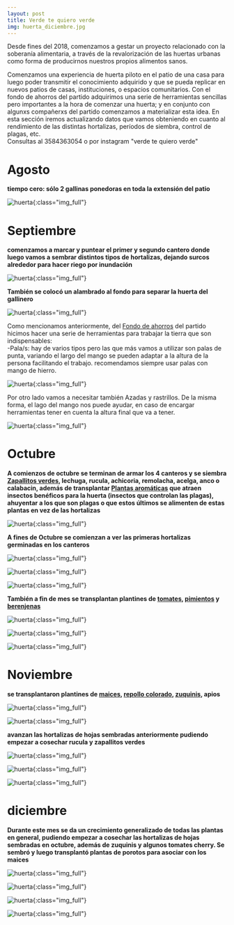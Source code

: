 ```yaml
---
layout: post
title: Verde te quiero verde
img: huerta_diciembre.jpg
---
```


Desde fines del 2018, comenzamos a gestar un proyecto relacionado con la soberanía alimentaria, a través de la revalorización de las huertas urbanas como forma de producirnos nuestros propios alimentos sanos.

Comenzamos una experiencia de huerta piloto en el patio de una casa para luego poder transmitir el conocimiento adquirido y que se pueda replicar en nuevos patios de casas, instituciones, o espacios comunitarios. Con el fondo de ahorros del partido adquirimos una serie de herramientas sencillas pero importantes a la hora de comenzar una huerta; y en conjunto con algunxs compañerxs del partido comenzamos a materializar esta idea.
En esta sección iremos actualizando datos que vamos obteniendo en cuanto al rendimiento de las distintas hortalizas, períodos de siembra, control de plagas, etc.  
Consultas al 3584363054 o por instagram "verde te quiero verde"


# Agosto
__tiempo cero: sólo 2 gallinas ponedoras en toda la extensión del patio__

![huerta]({{site.baseurl}}/img/huerta_septiembre.jpeg){:class="img_full"}  


# Septiembre
__comenzamos a marcar y puntear el primer y segundo cantero donde luego vamos a sembrar distintos tipos de hortalizas, dejando surcos alrededor para hacer riego por inundación__

![huerta]({{site.baseurl}}/img/huerta_septiembre_1.jpeg){:class="img_full"}  


__También se colocó un alambrado al fondo para separar la huerta del gallinero__

![huerta]({{site.baseurl}}/img/huerta_septiembre_2.jpeg){:class="img_full"}  

Como mencionamos anteriormente, del [Fondo de ahorros](http://respeto.org.ar/fondo_de_ahorros/) del partido hicimos hacer una serie de herramientas para trabajar la tierra que son indispensables:  
-Pala/s: hay de varios tipos pero las que más vamos a utilizar son palas de punta, variando el largo del mango se pueden adaptar a la altura de la persona facilitando el trabajo. recomendamos siempre usar palas con mango de hierro.

![huerta]({{site.baseurl}}/img/huerta_herramientas.jpeg){:class="img_full"}

Por otro lado vamos a necesitar también Azadas y rastrillos. De la misma forma, el lago del mango nos puede ayudar, en caso de encargar herramientas tener en cuenta la altura final que va a tener.  

![huerta]({{site.baseurl}}/img/huerta_herramientas_2.jpg){:class="img_full"}

# Octubre

__A comienzos de octubre se terminan de armar los 4 canteros y se siembra [Zapallitos verdes](http://respeto.org.ar/2015/06/25/zapallitos/), lechuga, rucula, achicoria, remolacha, acelga, anco o calabacin, además de transplantar [Plantas aromáticas](http://respeto.org.ar/2015/06/25/aromaticas/) que atraen insectos benéficos para la huerta (insectos que controlan las plagas), ahuyentar a los que son plagas o que estos últimos se alimenten de estas plantas en vez de las hortalizas__

![huerta]({{site.baseurl}}/img/huerta_octubre.jpeg){:class="img_full"}  

__A fines de Octubre se comienzan a ver las primeras hortalizas germinadas en los canteros__

![huerta]({{site.baseurl}}/img/huerta_octubre_29_6.jpeg){:class="img_full"}

![huerta]({{site.baseurl}}/img/huerta_octubre_6.jpeg){:class="img_full"}

![huerta]({{site.baseurl}}/img/huerta_octubre_29_1.jpeg){:class="img_full"}

__También a fin de mes se transplantan plantines de [tomates](http://respeto.org.ar/2015/06/25/tomate/), [pimientos](http://respeto.org.ar/2015/06/25/pimiento/) y [berenjenas](http://respeto.org.ar/2015/06/25/berejena/)__

![huerta]({{site.baseurl}}/img/huerta_octubre_29_5.jpeg){:class="img_full"}

![huerta]({{site.baseurl}}/img/huerta_octubre_29_4.jpeg){:class="img_full"}

![huerta]({{site.baseurl}}/img/huerta_octubre_7.jpeg){:class="img_full"}

# Noviembre

__se transplantaron plantines de [maices](http://respeto.org.ar/2015/06/25/maiz/), [repollo colorado](http://respeto.org.ar/2015/06/25/repollo/), [zuquinis](http://respeto.org.ar/2015/06/25/zuquini/), apios__

![huerta]({{site.baseurl}}/img/huerta_noviembre_6.jpeg){:class="img_full"}

![huerta]({{site.baseurl}}/img/huerta_noviembre_3.jpeg){:class="img_full"}

__avanzan las hortalizas de hojas sembradas anteriormente pudiendo empezar a cosechar rucula y zapallitos verdes__

![huerta]({{site.baseurl}}/img/huerta_noviembre_7.jpeg){:class="img_full"}

![huerta]({{site.baseurl}}/img/huerta_noviembre_9.jpeg){:class="img_full"}

![huerta]({{site.baseurl}}/img/huerta_noviembre_8.jpg){:class="img_full"}

# diciembre

__Durante este mes se da un crecimiento generalizado de todas las plantas en general, pudiendo empezar a cosechar las hortalizas de hojas sembradas en octubre, además de zuquinis y algunos tomates cherry. Se sembró y luego transplantó plantas de porotos para asociar con los maices__

![huerta]({{site.baseurl}}/img/huerta_diciembre.jpg){:class="img_full"}

![huerta]({{site.baseurl}}/img/huerta_diciembre_2.jpg){:class="img_full"}

![huerta]({{site.baseurl}}/img/huerta_diciembre_3.jpg){:class="img_full"}

![huerta]({{site.baseurl}}/img/huerta_diciembre_4.jpg){:class="img_full"}
